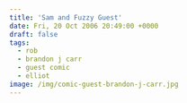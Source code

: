 ```yaml
---
title: 'Sam and Fuzzy Guest'
date: Fri, 20 Oct 2006 20:49:00 +0000
draft: false
tags:
  - rob
  - brandon j carr
  - guest comic
  - elliot
image: /img/comic-guest-brandon-j-carr.jpg
---
```


